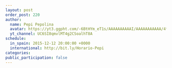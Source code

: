 ```yaml
---
layout: post
order_post: 220
author:
  name: Pepi Pepolina
  avatar: https://yt3.ggpht.com/-6BtHYm_eT1s/AAAAAAAAAAI/AAAAAAAAAAA/4f5xor46h40/s88-c-k-no/photo.jpg
  yt_channel: UC6SI8qmvlMT4g2CSoalhT8A
schedule:
  in_spain: 2015-12-12 20:00:00 +0000
  international: http://bit.ly/Horario-Pepi
categories:
public_participation: false
---
```

